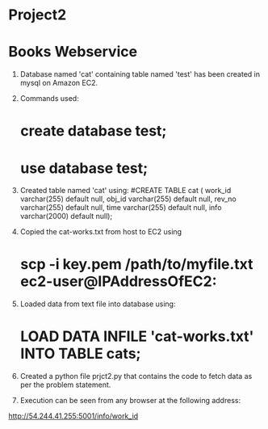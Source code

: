 # Project2
# Books Webservice


1. Database named 'cat' containing table named 'test' has been created in mysql on Amazon EC2.

2. Commands used:
    # create database test;
    # use database test;

3. Created table named 'cat' using:
    #CREATE TABLE cat ( work_id varchar(255) default null, obj_id varchar(255) default null, rev_no varchar(255) default null, time varchar(255) default null, info varchar(2000) default null);

4. Copied the cat-works.txt from host to EC2 using
    # scp -i key.pem /path/to/myfile.txt ec2-user@IPAddressOfEC2:

5. Loaded data from text file into database using:
    # LOAD DATA INFILE 'cat-works.txt' INTO TABLE cats;

6. Created a python file prjct2.py that contains the code to fetch data as per the problem statement.

7. Execution can be seen from any browser at the following address:

  http://54.244.41.255:5001/info/work_id
